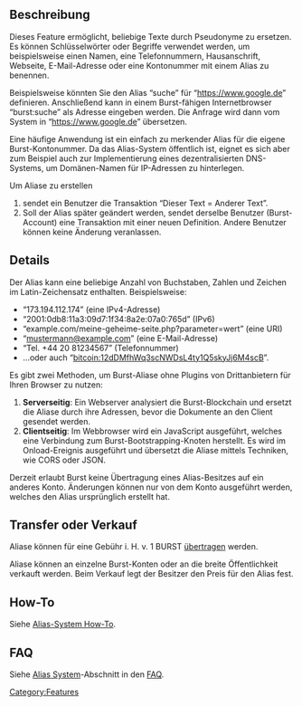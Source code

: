 <languages/>

Beschreibung
------------

Dieses Feature ermöglicht, beliebige Texte durch Pseudonyme zu ersetzen. Es können Schlüsselwörter oder Begriffe verwendet werden, um beispielsweise einen Namen, eine Telefonnummern, Hausanschrift, Webseite, E-Mail-Adresse oder eine Kontonummer mit einem Alias zu benennen.

Beispielsweise könnten Sie den Alias “suche” für “<https://www.google.de>” definieren. Anschließend kann in einem Burst-fähigen Internetbrowser “burst:suche” als Adresse eingeben werden. Die Anfrage wird dann vom System in “<https://www.google.de>” übersetzen.

Eine häufige Anwendung ist ein einfach zu merkender Alias für die eigene Burst-Kontonummer. Da das Alias-System öffentlich ist, eignet es sich aber zum Beispiel auch zur Implementierung eines dezentralisierten DNS-Systems, um Domänen-Namen für IP-Adressen zu hinterlegen.

Um Aliase zu erstellen

1.  sendet ein Benutzer die Transaktion “Dieser Text = Anderer Text”.
2.  Soll der Alias später geändert werden, sendet derselbe Benutzer (Burst-Account) eine Transaktion mit einer neuen Definition. Andere Benutzer können keine Änderung veranlassen.

Details
-------

Der Alias kann eine beliebige Anzahl von Buchstaben, Zahlen und Zeichen im Latin-Zeichensatz enthalten. Beispielsweise:

-   “173.194.112.174” (eine IPv4-Adresse)
-   “2001:0db8:11a3:09d7:1f34:8a2e:07a0:765d” (IPv6)
-   “example.com/meine-geheime-seite.php?parameter=wert” (eine URI)
-   “mustermann@example.com” (eine E-Mail-Adresse)
-   “Tel. +44 20 81234567” (Telefonnummer)
-   ...oder auch “<bitcoin:12dDMfhWq3scNWDsL4ty1Q5skyJj6M4scB>”.

Es gibt zwei Methoden, um Burst-Aliase ohne Plugins von Drittanbietern für Ihren Browser zu nutzen:

1.  **Serverseitig**: Ein Webserver analysiert die Burst-Blockchain und ersetzt die Aliase durch ihre Adressen, bevor die Dokumente an den Client gesendet werden.
2.  **Clientseitig**: Im Webbrowser wird ein JavaScript ausgeführt, welches eine Verbindung zum Burst-Bootstrapping-Knoten herstellt. Es wird im Onload-Ereignis ausgeführt und übersetzt die Aliase mittels Techniken, wie CORS oder JSON.

Derzeit erlaubt Burst keine Übertragung eines Alias-Besitzes auf ein anderes Konto. Änderungen können nur von dem Konto ausgeführt werden, welches den Alias ursprünglich erstellt hat.

Transfer oder Verkauf
---------------------

Aliase können für eine Gebühr i. H. v. 1 BURST [übertragen](how-to-createalias.md) werden.

Aliase können an einzelne Burst-Konten oder an die breite Öffentlichkeit verkauft werden. Beim Verkauf legt der Besitzer den Preis für den Alias fest.

How-To
------

Siehe [Alias-System How-To](how-to-alias.md).

FAQ
---

Siehe [Alias System](faq-the-burst-alias-system.md)-Abschnitt in den [FAQ](faq.md).

<Category:Features>
